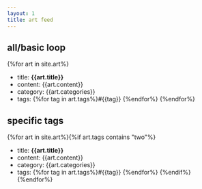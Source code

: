 ```yaml
---
layout: 1
title: art feed
---
```

## all/basic loop
{%for art in site.art%}
- title: <b>{{art.title}}</b>
- content: {{art.content}}
- category: {{art.categories}}
- tags: {%for tag in art.tags%}#{{tag}} {%endfor%}
{%endfor%}

## specific tags
{%for art in site.art%}{%if art.tags contains "two"%}
- title: <b>{{art.title}}</b>
- content: {{art.content}}
- category: {{art.categories}}
- tags: {%for tag in art.tags%}#{{tag}} {%endfor%}
{%endif%}{%endfor%}